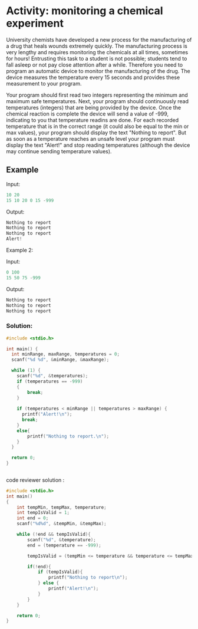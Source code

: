 # Activity: monitoring a chemical experiment
University chemists have developed a new process for the manufacturing of a drug that heals wounds extremely quickly. The manufacturing process is very lengthy and requires monitoring the chemicals at all times, sometimes for hours! Entrusting this task to a student is not possible; students tend to fall asleep or not pay close attention after a while. Therefore you need to program an automatic device to monitor the manufacturing of the drug. The device measures the temperature every 15 seconds and provides these measurement to your program. 

Your program should first read two integers representing the minimum and maximum safe temperatures. Next, your program should continuously read temperatures (integers) that are being provided by the device. Once the chemical reaction is complete the device will send a value of -999, indicating to you that temperature readins are done. For each recorded temperature that is in the correct range (it could also be equal to the min or max values), your program should display the text "Nothing to report". But as soon as a temperature reaches an unsafe level your program must display the text "Alert!" and stop reading temperatures (although the device may continue sending temperature values).

 
## Example



Input:
```c
10 20
15 10 20 0 15 -999
```
Output: 
```c
Nothing to report
Nothing to report
Nothing to report
Alert!
```
Example 2:

Input:
```c
0 100
15 50 75 -999
```
Output: 
```c
Nothing to report
Nothing to report
Nothing to report
```
<!-- Example 3:
```c
100

```
output:

```c
6
``` -->

### Solution:
```c
#include <stdio.h>

int main() {
  int minRange, maxRange, temperatures = 0;
  scanf("%d %d", &minRange, &maxRange);

  while (1) {
    scanf("%d", &temperatures);
    if (temperatures == -999)
    {
        break;
    }
    
    if (temperatures < minRange || temperatures > maxRange) {
      printf("Alert!\n");
      break;
    }
    else{
        printf("Nothing to report.\n");
    }
  }

  return 0;
}
    
```

code reviewer solution :
```c
#include <stdio.h>
int main()
{
    int tempMin, tempMax, temperature;
    int tempIsValid = 1;
    int end = 0;
    scanf("%d%d", &tempMin, &tempMax);

    while (!end && tempIsValid){
        scanf("%d", &temperature);
        end = (temperature == -999);

        tempIsValid = (tempMin <= temperature && temperature <= tempMax);

        if(!end){
            if (tempIsValid){
                printf("Nothing to report\n");
            } else {
                printf("Alert!\n");
            }
        }
    }

    return 0;
}


```
